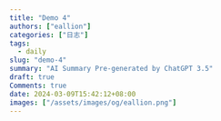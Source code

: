 ```yaml
---
title: "Demo 4"
authors: ["eallion"]
categories: ["日志"]
tags: 
  - daily
slug: "demo-4"
summary: "AI Summary Pre-generated by ChatGPT 3.5"
draft: true
Comments: true
date: 2024-03-09T15:42:12+08:00
images: ["/assets/images/og/eallion.png"]
---
```

